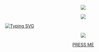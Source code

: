 
<p align="center">  
<img src="https://cdn.discordapp.com/attachments/1127287128880074855/1148668163299479694/pepefrg-54.gif">
</p>

<p align="center">  
<img src="https://komarev.com/ghpvc/?username=hris69&color=grey"><p align="center">
   
[![Typing SVG](https://readme-typing-svg.demolab.com?font=Normal&duration=4000&pause=1000&color=F7F7F7&center=true&vCenter=true&multiline=true&width=435&lines=%40federal+%7C+Currently+learning+Javascript)](https://git.io/typing-svg)


<p>    
    <p align="center">
  <img src="https://discord.c99.nl/widget/theme-4/1159829439157383178.png"/>
</p>
<p align="center">
    <a href="https://guns.lol/opsec">PRESS ME</a>

